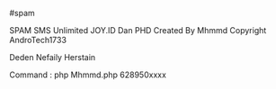 





#spam

SPAM SMS Unlimited JOY.ID Dan PHD Created By Mhmmd Copyright AndroTech1733

Deden Nefaily Herstain

Command : php Mhmmd.php 628950xxxx

